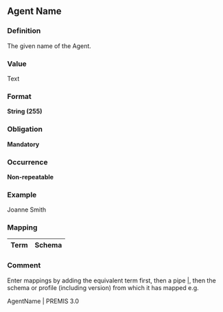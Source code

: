 
## **Agent Name**

### Definition

The given name of the Agent.

### Value

Text

### Format
**String (255)**

### Obligation

**Mandatory**

### Occurrence

**Non-repeatable**

### Example

Joanne Smith

### Mapping

Term | Schema
-------------|--------------


### Comment

Enter mappings by adding the equivalent term first, then a pipe |, then the schema or profile (including version) from which it has mapped e.g.

AgentName | PREMIS 3.0
